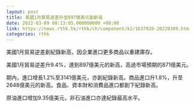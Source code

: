 ```yaml
---
layout: post
title: 美國1月貿易逆差升至897億美元創新高
date: 2022-03-09 08:13:05.000000000 +08:00
link: https://news.rthk.hk/rthk/ch/component/k2/1637920-20220309.htm
categories: rthk
---
```


美國1月貿易逆差創紀錄新高，因企業進口更多商品以重建庫存。

美國1月貿易逆差升9.4%，達到897億美元的新高，高過市場預期的871億美元。

期內，進口增長1.2%至3141億美元，亦創紀錄新高。商品進口升1.8%，升至2648億美元的新高。食品、資本財和消費品進口都創下紀錄新高。

原油進口增加9.35億美元，非石油進口亦達紀錄最高水平。
